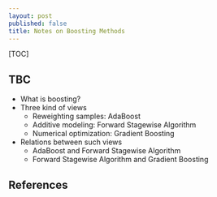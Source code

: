 ```yaml
---
layout: post
published: false
title: Notes on Boosting Methods
---
```

[TOC]

## TBC

- What is boosting?
- Three kind of views
    - Reweighting samples: AdaBoost
    - Additive modeling: Forward Stagewise Algorithm
    - Numerical optimization: Gradient Boosting
- Relations between such views
	- AdaBoost and Forward Stagewise Algorithm
    - Forward Stagewise Algorithm and Gradient Boosting

## References

